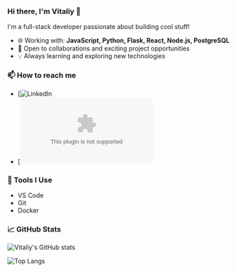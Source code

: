 ### Hi there, I'm Vitaliy 👋

I'm a full-stack developer passionate about building cool stuff!

- 🌐 Working with: **JavaScript, Python, Flask, React, Node.js, PostgreSQL**
- 💼 Open to collaborations and exciting project opportunities
- 💡 Always learning and exploring new technologies

### 📫 How to reach me

- [![LinkedIn](https://www.linkedin.com/in/vitaliy-vit/)
- [![Email](vitanskyyv@gmail.com)

### 🔧 Tools I Use

- VS Code
- Git
- Docker

### 📈 GitHub Stats

![Vitaliy's GitHub stats](https://github-readme-stats.vercel.app/api?username=VitaliyV22&show_icons=true&theme=radical)

![Top Langs](https://github-readme-stats.vercel.app/api/top-langs/?username=VitaliyV22&layout=compact&theme=radical)

